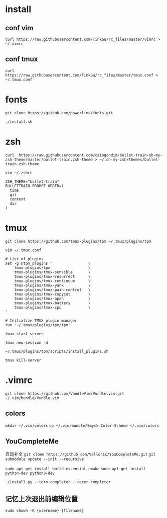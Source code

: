 # install
## conf vim
`curl https://raw.githubusercontent.com/TinkGu/rc_files/master/vimrc > ~/.vimrc`

## conf tmux
`curl https://raw.githubusercontent.com/TinkGu/rc_files/master/tmux.conf > ~/.tmux.conf`

# fonts
`git clone https://github.com/powerline/fonts.git`

`./install.sh`

# zsh
`curl  https://raw.githubusercontent.com/caiogondim/bullet-train-oh-my-zsh-theme/master/bullet-train.zsh-theme > ~/.oh-my-zsh/themes/bullet-train.zsh-theme`

`vim ~/.zshrc`
```
ZSH_THEME="bullet-train"
BULLETTRAIN_PROMPT_ORDER=(
  time
  git
  context
  dir
)
```

# tmux
`git clone https://github.com/tmux-plugins/tpm ~/.tmux/plugins/tpm`

`vim ~/.tmux.conf`
```
# List of plugins
set -g @tpm_plugins '                \
    tmux-plugins/tpm                 \
    tmux-plugins/tmux-sensible       \
    tmux-plugins/tmux-resurrect      \
    tmux-plugins/tmux-continuum      \
    tmux-plugins/tmux-yank           \
    tmux-plugins/tmux-pain-control   \
    tmux-plugins/tmux-copycat        \
    tmux-plugins/tmux-open           \
    tmux-plugins/tmux-battery        \
    tmux-plugins/tmux-cpu            \
'

# Initialize TMUX plugin manager
run '~/.tmux/plugins/tpm/tpm'
```

`tmux start-server`

`tmux new-session -d`

`~/.tmux/plugins/tpm/scripts/install_plugins.sh`

`tmux kill-server`

# .vimrc
`git clone https://github.com/VundleVim/Vundle.vim.git ~/.vim/bundle/Vundle.vim`

## colors
`mkdir ~/.vim/colors`
`cp ~/.vim/bundle/Smyck-Color-Scheme ~/.vim/colors`

## YouCompleteMe
自动补全
`git clone https://github.com/Valloric/YouCompleteMe.git`
`git submodule update --init --recursive`

`sudo apt-get install build-essential cmake`
`sudo apt-get install python-dev python3-dev`

`./install.py --tern-completer --racer-completer`

## 记忆上次退出前编辑位置
`sudo chown -R {username} {filename}`

